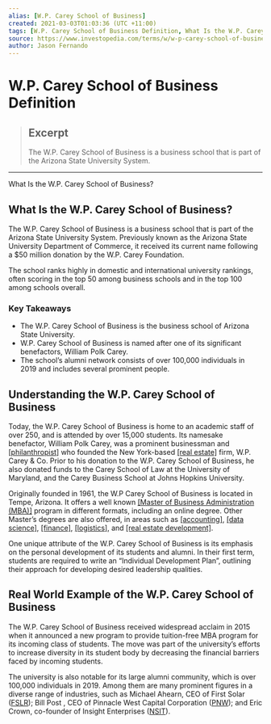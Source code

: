 ```yaml
---
alias: [W.P. Carey School of Business]
created: 2021-03-03T01:03:36 (UTC +11:00)
tags: [W.P. Carey School of Business Definition, What Is the W.P. Carey School of Business?]
source: https://www.investopedia.com/terms/w/w-p-carey-school-of-business.asp
author: Jason Fernando
---
```


# W.P. Carey School of Business Definition

> ## Excerpt
> The W.P. Carey School of Business is a business school that is part of the Arizona State University System.

---

What Is the W.P. Carey School of Business?
## What Is the W.P. Carey School of Business?

The W.P. Carey School of Business is a business school that is part of the Arizona State University System. Previously known as the Arizona State University Department of Commerce, it received its current name following a $50 million donation by the W.P. Carey Foundation.

The school ranks highly in domestic and international university rankings, often scoring in the top 50 among business schools and in the top 100 among schools overall.

### Key Takeaways

-   The W.P. Carey School of Business is the business school of Arizona State University.
-   W.P. Carey School of Business is named after one of its significant benefactors, William Polk Carey.
-   The school’s alumni network consists of over 100,000 individuals in 2019 and includes several prominent people.

## Understanding the W.P. Carey School of Business

Today, the W.P. Carey School of Business is home to an academic staff of over 250, and is attended by over 15,000 students. Its namesake benefactor, William Polk Carey, was a prominent businessman and [[philanthropist]](https://www.investopedia.com/terms/p/philanthropy.asp) who founded the New York-based [[real estate]](https://www.investopedia.com/terms/r/realestate.asp) firm, W.P. Carey & Co. Prior to his donation to the W.P. Carey School of Business, he also donated funds to the Carey School of Law at the University of Maryland, and the Carey Business School at Johns Hopkins University.

Originally founded in 1961, the W.P Carey School of Business is located in Tempe, Arizona. It offers a well known [[Master of Business Administration (MBA)]](https://www.investopedia.com/terms/m/mba.asp) program in different formats, including an online degree. Other Master’s degrees are also offered, in areas such as [[accounting]](https://www.investopedia.com/terms/a/accounting.asp), [[data science]](https://www.investopedia.com/terms/d/data-science.asp), [[finance]](https://www.investopedia.com/terms/f/finance.asp), [[logistics]](https://www.investopedia.com/terms/l/logistics.asp), and [[real estate development]](https://www.investopedia.com/ask/answers/100214/what-are-some-challenges-real-estate-development.asp).

One unique attribute of the W.P. Carey School of Business is its emphasis on the personal development of its students and alumni. In their first term, students are required to write an “Individual Development Plan”, outlining their approach for developing desired leadership qualities.

## Real World Example of the W.P. Carey School of Business

The W.P. Carey School of Business received widespread acclaim in 2015 when it announced a new program to provide tuition-free MBA program for its incoming class of students. The move was part of the university’s efforts to increase diversity in its student body by decreasing the financial barriers faced by incoming students.

The university is also notable for its large alumni community, which is over 100,000 individuals in 2019. Among them are many prominent figures in a diverse range of industries, such as Michael Ahearn, CEO of First Solar ([FSLR](https://www.investopedia.com/markets/quote?tvwidgetsymbol=fslr)); Bill Post , CEO of Pinnacle West Capital Corporation ([PNW](https://www.investopedia.com/markets/quote?tvwidgetsymbol=pnw)); and Eric Crown, co-founder of Insight Enterprises ([NSIT](https://www.investopedia.com/markets/quote?tvwidgetsymbol=nsit)).

